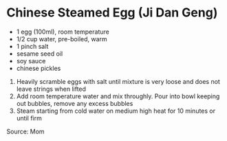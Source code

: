 # Chinese Steamed Egg (Ji Dan Geng)

* 1 egg (100ml), room temperature
* 1/2 cup water, pre-boiled, warm
* 1 pinch salt
* sesame seed oil
* soy sauce
* chinese pickles

1. Heavily scramble eggs with salt until mixture is very loose and does not leave strings when lifted
1. Add room temperature water and mix throughly. Pour into bowl keeping out bubbles, remove any excess bubbles
1. Steam starting from cold water on medium high heat for 10 minutes or until firm

Source: Mom
